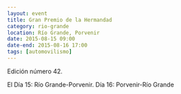 ```yaml
---
layout: event 
title: Gran Premio de la Hermandad
category: rio-grande
location: Río Grande, Porvenir
date: 2015-08-15 09:00
date-end: 2015-08-16 17:00
tags: [automovilismo]
---
```


Edición número 42.

El <time datetime="2015-08-15">Día 15</time>: Río Grande-Porvenir. <time datetime="2015-08-16">Día 16</time>: Porvenir-Río Grande

